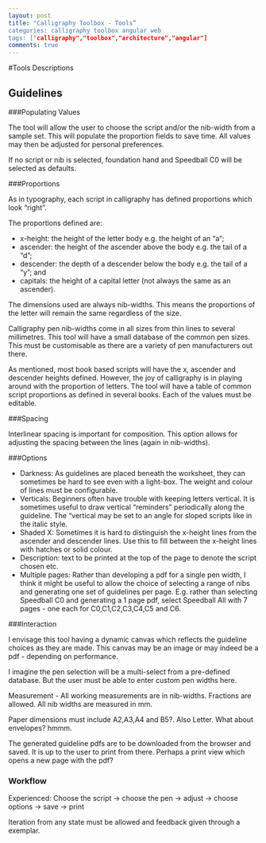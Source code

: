 ```yaml
---
layout: post 
title: "Calligraphy Toolbox - Tools” 
categories: calligraphy toolbox angular web 
tags: ["calligraphy","toolbox","architecture","angular"]
comments: true
---
```


#Tools Descriptions

Guidelines
----------

###Populating Values

The tool will allow the user to choose the script and/or the nib-width from a sample set. This will populate the proportion fields to save time. All values may then be adjusted for personal preferences.

If no script or nib is selected, foundation hand and Speedball C0 will be selected as defaults.

###Proportions

As in typography, each script in calligraphy has defined proportions which look “right”.

The proportions defined are:
- x-height: the height of the letter body e.g. the height of an “a”;
- ascender: the height of the ascender above the body e.g. the tail of a “d”;  
- descender: the depth of a descender below the body e.g. the tail of a “y”; and
- capitals: the height of a capital letter (not always the same as an ascender).

The dimensions used are always nib-widths. This means the proportions of the letter will remain the same regardless of the size.

Calligraphy pen nib-widths come in all sizes from thin lines to several millimetres. This tool will have a small database of the common pen sizes. This must be customisable as there are a variety of pen manufacturers out there.

As mentioned, most book based scripts will have the x, ascender and descender heights defined. However, the joy of calligraphy is in playing around with the proportion of letters. The tool will have a table of common script proportions as defined in several books. Each of the values must be editable.

###Spacing

Interlinear spacing is important for composition. This option allows for adjusting the spacing between the lines (again in nib-widths).

###Options

- Darkness: As guidelines are placed beneath the worksheet, they can sometimes be hard to see even with a light-box. The weight and colour of lines must be configurable.
- Verticals: Beginners often have trouble with keeping letters vertical. It is sometimes useful to draw vertical “reminders” periodically along the guideline. The “vertical may be set to an angle for sloped scripts like in the italic style.
- Shaded X: Sometimes it is hard to distinguish the x-height lines from the ascender and descender lines. Use this to fill between the x-height lines with hatches or solid colour.
- Description: text to be printed at the top of the page to denote the script chosen etc.
- Multiple pages: Rather than developing a pdf for a single pen width, I think it might be useful to allow the choice of selecting a range of nibs and generating one set of guidelines per page. E.g. rather than selecting Speedball C0 and generating a 1 page pdf, select Speedball All with 7 pages - one each for C0,C1,C2,C3,C4,C5 and C6.

###Interaction

I envisage this tool having a dynamic canvas which reflects the guideline choices as they are made. This canvas may be an image or may indeed be a pdf - depending on performance. 

I imagine the pen selection will be a multi-select from a pre-defined database. But the user must be able to enter custom pen widths here. 

Measurement - All working measurements are in nib-widths. Fractions are allowed. All nib widths are measured in mm.

Paper dimensions must include A2,A3,A4 and B5?. Also Letter. What about envelopes? hmmm.

The generated guideline pdfs are to be downloaded from the browser and saved. It is up to the user to print from there. Perhaps a print view which opens a new page with the pdf?

### Workflow

Experienced: Choose the script -> choose the pen -> adjust -> choose options -> save -> print

Iteration from any state must be allowed and feedback given through a exemplar.